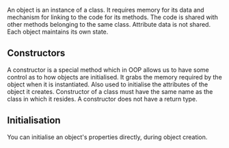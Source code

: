 An object is an instance of a class. It requires memory for its data and mechanism for linking to the code for its methods. The code is shared with other methods belonging to the same class. Attribute data is not shared. Each object maintains its own state.

## Constructors
A constructor is a special method which in OOP allows us to have some control as to how objects are initialised. It grabs the memory required by the object when it is instantiated. Also used to initialise the attributes of the object it creates. Constructor of a class must have the same name as the class in which it resides. A constructor does not have a return type.

## Initialisation
You can initialise an object's properties directly, during object creation.